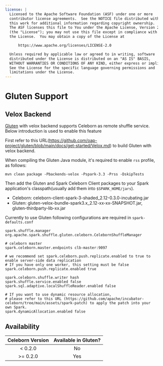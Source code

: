 ```yaml
---
license: |
  Licensed to the Apache Software Foundation (ASF) under one or more
  contributor license agreements.  See the NOTICE file distributed with
  this work for additional information regarding copyright ownership.
  The ASF licenses this file to You under the Apache License, Version 2.0
  (the "License"); you may not use this file except in compliance with
  the License.  You may obtain a copy of the License at

      https://www.apache.org/licenses/LICENSE-2.0

  Unless required by applicable law or agreed to in writing, software
  distributed under the License is distributed on an "AS IS" BASIS,
  WITHOUT WARRANTIES OR CONDITIONS OF ANY KIND, either express or implied.
  See the License for the specific language governing permissions and
  limitations under the License.
---
```


# Gluten Support
## Velox Backend

[Gluten](https://github.com/oap-project/gluten) with velox backend supports Celeborn as remote shuffle service. Below introduction is used to enable this feature

First refer to this URL(https://github.com/oap-project/gluten/blob/main/docs/get-started/Velox.md) to build Gluten with velox backend.

When compiling the Gluten Java module, it's required to enable `rss` profile, as follows:

```
mvn clean package -Pbackends-velox -Pspark-3.3 -Prss -DskipTests
```

Then add the Gluten and Spark Celeborn Client packages to your Spark application's classpath(usually add them into `$SPARK_HOME/jars`).

- Celeborn: celeborn-client-spark-3-shaded_2.12-0.3.0-incubating.jar
- Gluten: gluten-velox-bundle-spark3.x_2.12-xx-xx-SNAPSHOT.jar, gluten-thirdparty-lib-xx.jar

Currently to use Gluten following configurations are required in `spark-defaults.conf`

```
spark.shuffle.manager org.apache.spark.shuffle.gluten.celeborn.CelebornShuffleManager

# celeborn master
spark.celeborn.master.endpoints clb-master:9097

# we recommend set spark.celeborn.push.replicate.enabled to true to enable server-side data replication
# If you have only one worker, this setting must be false 
spark.celeborn.push.replicate.enabled true

spark.celeborn.shuffle.writer hash
spark.shuffle.service.enabled false
spark.sql.adaptive.localShuffleReader.enabled false

# If you want to use dynamic resource allocation,
# please refer to this URL (https://github.com/apache/incubator-celeborn/tree/main/assets/spark-patch) to apply the patch into your own Spark.
spark.dynamicAllocation.enabled false
```

## Availability
| Celeborn Version | Available in Gluten? | 
|:----------------:|:--------------------:|
|     < 0.2.0      |          No          |    
|    \>= 0.2.0     |         Yes          |